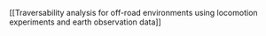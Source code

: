 [[Traversability analysis for off-road environments using locomotion experiments and earth observation data]]